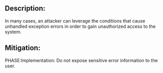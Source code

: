 ## Description:

In many cases, an attacker can leverage the conditions that cause unhandled exception errors in order to gain unauthorized access to the system.



## Mitigation:


PHASE:Implementation:
Do not expose sensitive error information to the user.

